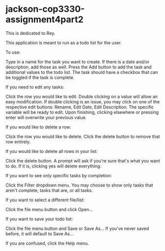 # jackson-cop3330-assignment4part2
This is dedicated to Rey.

This application is meant to run as a todo list for the user.

To use:

Type in a name for the task you want to create.
If there is a date and/or description, add those as well.
Press the Add button to add the task and additional values to the todo list.
The task should have a checkbox that can be toggled if the task is complete.

If you need to edit any tasks:

Click the row you would like to edit.
Double clicking on a value will allow an easy modification.
If double clicking is an issue, you may click on one of the respective edit buttons:
Rename, Edit Date, Edit Description.
The specific variable will be ready to edit.
Upon finishing, clicking elsewhere or pressing enter will overwrite your previous value.

If you would like to delete a row:

Click the row you would like to delete.
Click the delete button to remove that row entirely.

If you would like to delete all rows in your list:

Click the delete button.
A prompt will ask if you're sure that's what you want to do.
If it is, clicking yes will delete everything.

If you want to see only specific tasks by completion:

Click the Filter dropdown menu.
You may choose to show only tasks that aren't complete, tasks that are, or all tasks.

If you want to select a different file/list:

Click the file menu button and click Open...

If you want to save your todo list:

Click the file menu button and Save or Save As...
If you've never saved before, it will default to Save As...

If you are confused, click the Help menu.
